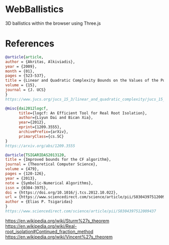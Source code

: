# WebBallistics
3D ballistics within the browser using Three.js

# References
```BibTeX
@article{article,
author = {Akritas, Alkiviadis},
year = {2009},
month = {01},
pages = {523-537},
title = {Linear and Quadratic Complexity Bounds on the Values of the Positive Roots of Polynomials},
volume = {15},
journal = {J. UCS}
}
https://www.jucs.org/jucs_15_3/linear_and_quadratic_complexity/jucs_15_03_0523_0537_akritas.pdf

@misc{dai2012logcf,
      title={logcf: An Efficient Tool for Real Root Isolation}, 
      author={Liyun Dai and Bican Xia},
      year={2012},
      eprint={1209.3555},
      archivePrefix={arXiv},
      primaryClass={cs.SC}
}
https://arxiv.org/abs/1209.3555

@article{TSIGARIDAS2013120,
title = {Improved bounds for the CF algorithm},
journal = {Theoretical Computer Science},
volume = {479},
pages = {120-126},
year = {2013},
note = {Symbolic-Numerical Algorithms},
issn = {0304-3975},
doi = {https://doi.org/10.1016/j.tcs.2012.10.022},
url = {https://www.sciencedirect.com/science/article/pii/S0304397512009437},
author = {Elias P. Tsigaridas}
}
https://www.sciencedirect.com/science/article/pii/S0304397512009437
```

https://en.wikipedia.org/wiki/Sturm%27s_theorem
https://en.wikipedia.org/wiki/Real-root_isolation#Continued_fraction_method
https://en.wikipedia.org/wiki/Vincent%27s_theorem

